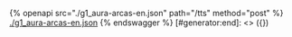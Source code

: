 [#generator:start]: <> ({ "template": "openapi" })
{% openapi src="./g1_aura-arcas-en.json" path="/tts" method="post" %}
[./g1_aura-arcas-en.json](./g1_aura-arcas-en.json)
{% endswagger %}
[#generator:end]: <> ({})